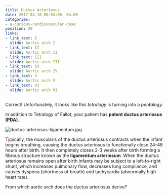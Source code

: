 ```yaml
---
title: Ductus Arteriosus
date: 2017-04-10 00:53:00 -04:00
categories:
- a-curious-cardiovascular-case
position: 29
links:
- link_text: I
  slide: Aortic arch I
- link_text: II
  slide: Aortic arch II
- link_text: III
  slide: Aortic arch III
- link_text: IV
  slide: Aortic arch IV
- link_text: V
  slide: Aortic arch V
- link_text: VI
  slide: Aortic arch VI
---
```


Correct! Unfortunately, it looks like this *tetralogy* is turning into a *pentalogy*.

In addition to Tetralogy of Fallot, your patient has **patent ductus arteriosus (PDA)**.

![ductus-arteriosus-ligamentum.jpg](/uploads/ductus-arteriosus-ligamentum.jpg)

Typically, the muscularis of the ductus arteriosus contracts when the infant begins breathing, causing the ductus arteriosus to functionally close 24-48 hours after birth. It then completely closes 2-3 weeks after birth forming a fibrous structure known as the **ligamentum arteriosum**. When the ductus arteriosus remains open after birth infants may be subject to a left-to-right shunt, which increases pulmonary flow, decreases lung compliance, and causes dyspnea (shortness of breath) and tachycardia (abnormally high heart rate).

From which aortic arch does the ductus arteriosus derive?
